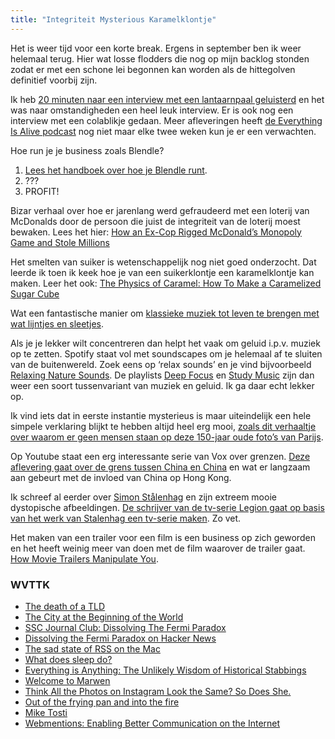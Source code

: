 ```yaml
---
title: "Integriteit Mysterious Karamelklontje"
---
```


Het is weer tijd voor een korte break. Ergens in september ben ik weer helemaal terug. Hier wat losse flodders die nog op mijn backlog stonden zodat er met een schone lei begonnen kan worden als de hittegolven definitief voorbij zijn.

Ik heb [20 minuten naar een interview met een lantaarnpaal geluisterd](https://www.everythingisalive.com/episodes/maeve-lamppost-of-brooklyn) en het was naar omstandigheden een heel leuk interview. Er is ook nog een interview met een colablikje gedaan. Meer afleveringen heeft [de Everything Is Alive podcast](https://www.everythingisalive.com) nog niet maar elke twee weken kun je er een verwachten.

Hoe run je je business zoals Blendle?

1. [Lees het handboek over hoe je Blendle runt](http://handbook.blendle.com).
2. ???
3. PROFIT!

Bizar verhaal over hoe er jarenlang werd gefraudeerd met een loterij van McDonalds door de persoon die juist de integriteit van de loterij moest bewaken. Lees het hier: [How an Ex-Cop Rigged McDonald’s Monopoly Game and Stole Millions](https://www.thedailybeast.com/how-an-ex-cop-rigged-mcdonalds-monopoly-game-and-stole-millions?ref=scroll)

Het smelten van suiker is wetenschappelijk nog niet goed onderzocht. Dat leerde ik toen ik keek hoe je van een suikerklontje een karamelklontje kan maken. Leer het ook: [The Physics of Caramel: How To Make a Caramelized Sugar Cube](https://www.youtube.com/watch?v=RZvdpRUHImI)

Wat een fantastische manier om [klassieke muziek tot leven te brengen met wat lijntjes en sleetjes](https://twitter.com/AdamWagner1/status/1023635971680755712).

Als je je lekker wilt concentreren dan helpt het vaak om geluid i.p.v. muziek op te zetten. Spotify staat vol met soundscapes om je helemaal af te sluiten van de buitenwereld. Zoek eens op ‘relax sounds’ en je vind bijvoorbeeld [Relaxing Nature Sounds](https://open.spotify.com/album/3tnONQAiDT9SnamxV6NMNd?si=GwZUn7l5SWGMJ4UYTppaHg). De playlists [Deep Focus](https://open.spotify.com/user/spotify/playlist/37i9dQZF1DWZeKCadgRdKQ) en [Study Music](https://open.spotify.com/user/concentrationmusicens/playlist/7K2m1EPjReCSUaF1N0NHa0) zijn dan weer een soort tussenvariant van muziek en geluid. Ik ga daar echt lekker op.

Ik vind iets dat in eerste instantie mysterieus is maar uiteindelijk een hele simpele verklaring blijkt te hebben altijd heel erg mooi, [zoals dit verhaaltje over waarom er geen mensen staan op deze 150-jaar oude foto’s van Parijs](http://www.messynessychic.com/2018/04/19/paris-without-people/).

Op Youtube staat een erg interessante serie van Vox over grenzen. [Deze aflevering gaat over de grens tussen China en China](https://m.youtube.com/watch?v=MQyxG4vTyZ8) en wat er langzaam aan gebeurt met de invloed van China op Hong Kong.

Ik schreef al eerder over [Simon Stålenhag](http://www.simonstalenhag.se) en zijn extreem mooie dystopische afbeeldingen. [De schrijver van de tv-serie Legion gaat op basis van het werk van Stalenhag een tv-serie maken](https://variety.com/2018/tv/news/amazon-tales-from-the-loop-1202875431/). Zo vet.

Het maken van een trailer voor een film is een business op zich geworden en het heeft weinig meer van doen met de film waarover de trailer gaat. [How Movie Trailers Manipulate You](https://www.youtube.com/watch?v=a_jjzzgLARQ).

### WVTTK

- [The death of a TLD](https://blog.benjojo.co.uk/post/the-death-of-a-tld)
- [The City at the Beginning of the World](https://www.archaeology.org/issues/303-1807/features/6684-maya-urban-grid)
- [SSC Journal Club: Dissolving The Fermi Paradox](http://slatestarcodex.com/2018/07/03/ssc-journal-club-dissolving-the-fermi-paradox/)
- [Dissolving the Fermi Paradox on Hacker News](https://news.ycombinator.com/item?id=17560462)
- [The sad state of RSS on the Mac](https://blog.notmyhostna.me/sad-state-of-rss-on-the-mac/)
- [What does sleep do?](https://kottke.org/18/07/what-does-sleep-do)
- [Everything is Anything: The Unlikely Wisdom of Historical Stabbings](https://www.youtube.com/watch?time_continue=6&v=GObX6DJ7afM)
- [Welcome to Marwen](https://kottke.org/18/07/welcome-to-marwen)
- [Think All the Photos on Instagram Look the Same? So Does She.](https://blog.photoshelter.com/2018/07/think-all-the-photos-on-instagram-look-the-same-so-does-she/)
- [Out of the frying pan and into the fire](https://ar.al/2018/07/30/out-of-the-frying-pan-and-into-the-fire/)
- [Mike Tosti](https://www.imdb.com/name/nm0990045/)
- [Webmentions: Enabling Better Communication on the Internet](http://alistapart.com/article/webmentions-enabling-better-communication-on-the-internet)
